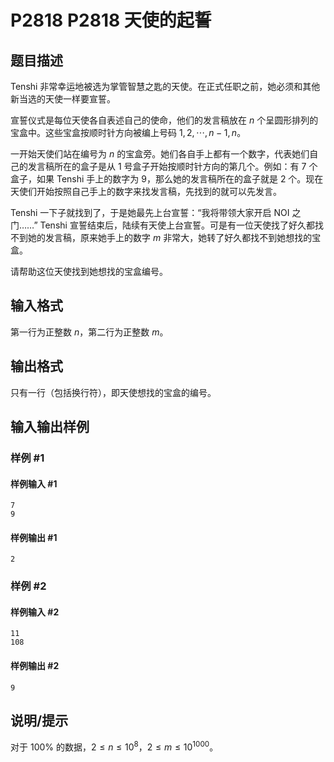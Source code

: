 # P2818 P2818 天使的起誓

## 题目描述

Tenshi 非常幸运地被选为掌管智慧之匙的天使。在正式任职之前，她必须和其他新当选的天使一样要宣誓。

宣誓仪式是每位天使各自表述自己的使命，他们的发言稿放在 $n$ 个呈圆形排列的宝盒中。这些宝盒按顺时针方向被编上号码 $1, 2, \cdots, n - 1, n$。

一开始天使们站在编号为 $n$ 的宝盒旁。她们各自手上都有一个数字，代表她们自己的发言稿所在的盒子是从 $1$ 号盒子开始按顺时针方向的第几个。例如：有  $7$ 个盒子，如果 Tenshi 手上的数字为 $9$，那么她的发言稿所在的盒子就是 $2$ 个。现在天使们开始按照自己手上的数字来找发言稿，先找到的就可以先发言。 

Tenshi 一下子就找到了，于是她最先上台宣誓：“我将带领大家开启 NOI 之门……” Tenshi 宣誓结束后，陆续有天使上台宣誓。可是有一位天使找了好久都找不到她的发言稿，原来她手上的数字 $m$ 非常大，她转了好久都找不到她想找的宝盒。

请帮助这位天使找到她想找的宝盒编号。


## 输入格式

第一行为正整数 $n$，第二行为正整数 $m$。

## 输出格式

只有一行（包括换行符），即天使想找的宝盒的编号。


## 输入输出样例

### 样例 #1

#### 样例输入 #1

```
7
9
```

#### 样例输出 #1

```
2
```

### 样例 #2

#### 样例输入 #2

```
11
108
```

#### 样例输出 #2

```
9
```

## 说明/提示

对于 $100 \%$ 的数据，$2\le n\le 10^8$，$2\le m\le 10^{1000}$。
